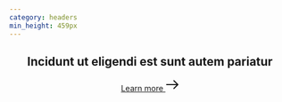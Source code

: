 ```yaml
---
category: headers
min_height: 459px
---
```


<header class="bg-gray-900">
  <div class="container mx-auto px-8">
    <div class="py-16 md:max-w-lg md:py-32">
      <h2 class="text-3xl font-serif font-bold tracking-wide text-gray-200 leading-none mb-8 md:text-5xl">
        Incidunt ut eligendi est sunt autem pariatur
      </h2>
      <a href="#" class="flex items-center cursor-pointer text-{primary}-500 hover:text-{primary}-600 tracking-wide text-lg font-medium">
        Learn more
        <svg xmlns="http://www.w3.org/2000/svg" width="24" height="24" viewBox="0 0 24 24" class="ml-2 w-4">
          <g stroke-linecap="round" stroke-linejoin="round" stroke-width="2" fill="currentColor" stroke="currentColor">
              <line fill="none" stroke-miterlimit="10" x1="2" y1="12" x2="22" y2="12"></line>
              <polyline fill="none" stroke="currentColor" stroke-miterlimit="10" points="15,5 22,12 15,19 "></polyline>
          </g>
        </svg>
      </a>
    </div>
  </div>
</header>